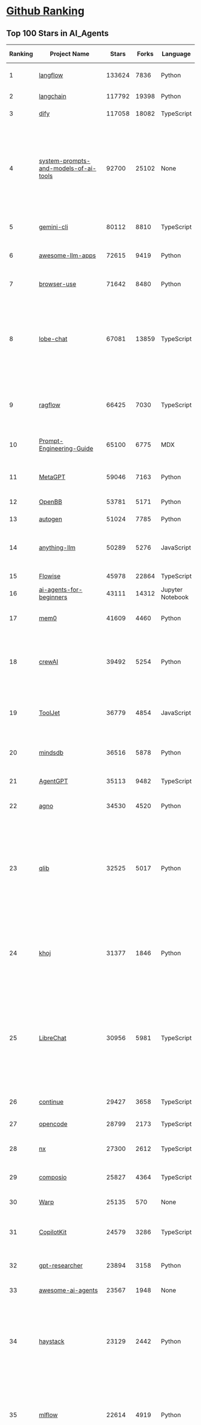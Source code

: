 [Github Ranking](../README.md)
==========

## Top 100 Stars in AI_Agents

| Ranking | Project Name | Stars | Forks | Language | Open Issues | Description | Last Commit |
| ------- | ------------ | ----- | ----- | -------- | ----------- | ----------- | ----------- |
| 1 | [langflow](https://github.com/langflow-ai/langflow) | 133624 | 7836 | Python | 379 | Langflow is a powerful tool for building and deploying AI-powered agents and workflows. | 2025-10-23T01:54:17Z |
| 2 | [langchain](https://github.com/langchain-ai/langchain) | 117792 | 19398 | Python | 160 | 🦜🔗 Build context-aware reasoning applications | 2025-10-22T21:01:33Z |
| 3 | [dify](https://github.com/langgenius/dify) | 117058 | 18082 | TypeScript | 471 | Production-ready platform for agentic workflow development. | 2025-10-23T03:34:00Z |
| 4 | [system-prompts-and-models-of-ai-tools](https://github.com/x1xhlol/system-prompts-and-models-of-ai-tools) | 92700 | 25102 | None | 58 | FULL Augment Code, Claude Code, Cluely, CodeBuddy, Comet, Cursor, Devin AI, Junie, Kiro, Leap.new, Lovable, Manus Agent Tools, NotionAI, Orchids.app, Perplexity, Poke, Qoder, Replit, Same.dev, Trae, Traycer AI, VSCode Agent, Warp.dev, Windsurf, Xcode, Z.ai Code, dia & v0. (And other Open Sourced) System Prompts, Internal Tools & AI Models | 2025-10-19T18:44:24Z |
| 5 | [gemini-cli](https://github.com/google-gemini/gemini-cli) | 80112 | 8810 | TypeScript | 2079 | An open-source AI agent that brings the power of Gemini directly into your terminal. | 2025-10-23T03:12:04Z |
| 6 | [awesome-llm-apps](https://github.com/Shubhamsaboo/awesome-llm-apps) | 72615 | 9419 | Python | 4 | Collection of awesome LLM apps with AI Agents and RAG using OpenAI, Anthropic, Gemini and opensource models. | 2025-10-19T17:51:53Z |
| 7 | [browser-use](https://github.com/browser-use/browser-use) | 71642 | 8480 | Python | 137 | 🌐 Make websites accessible for AI agents. Automate tasks online with ease. | 2025-10-23T02:22:07Z |
| 8 | [lobe-chat](https://github.com/lobehub/lobe-chat) | 67081 | 13859 | TypeScript | 885 | 🤯 Lobe Chat - an open-source, modern design AI chat framework. Supports multiple AI providers (OpenAI / Claude 4 / Gemini / DeepSeek / Ollama / Qwen), Knowledge Base (file upload / RAG ), one click install MCP Marketplace and Artifacts / Thinking. One-click FREE deployment of your private AI Agent application. | 2025-10-23T03:39:00Z |
| 9 | [ragflow](https://github.com/infiniflow/ragflow) | 66425 | 7030 | TypeScript | 2924 | RAGFlow is a leading open-source Retrieval-Augmented Generation (RAG) engine that fuses cutting-edge RAG with Agent capabilities to create a superior context layer for LLMs | 2025-10-23T03:13:21Z |
| 10 | [Prompt-Engineering-Guide](https://github.com/dair-ai/Prompt-Engineering-Guide) | 65100 | 6775 | MDX | 153 | 🐙 Guides, papers, lessons, notebooks and resources for prompt engineering, context engineering, RAG, and AI Agents. | 2025-10-16T15:44:13Z |
| 11 | [MetaGPT](https://github.com/FoundationAgents/MetaGPT) | 59046 | 7163 | Python | 10 | 🌟 The Multi-Agent Framework: First AI Software Company, Towards Natural Language Programming | 2025-10-04T05:57:57Z |
| 12 | [OpenBB](https://github.com/OpenBB-finance/OpenBB) | 53781 | 5171 | Python | 32 | Financial data platform for analysts, quants and AI agents. | 2025-10-22T18:39:32Z |
| 13 | [autogen](https://github.com/microsoft/autogen) | 51024 | 7785 | Python | 406 | A programming framework for agentic AI | 2025-10-08T04:58:17Z |
| 14 | [anything-llm](https://github.com/Mintplex-Labs/anything-llm) | 50289 | 5276 | JavaScript | 264 | The all-in-one Desktop & Docker AI application with built-in RAG, AI agents, No-code agent builder, MCP compatibility,  and more. | 2025-10-23T01:03:20Z |
| 15 | [Flowise](https://github.com/FlowiseAI/Flowise) | 45978 | 22864 | TypeScript | 607 | Build AI Agents, Visually | 2025-10-22T08:11:05Z |
| 16 | [ai-agents-for-beginners](https://github.com/microsoft/ai-agents-for-beginners) | 43111 | 14312 | Jupyter Notebook | 7 | 12 Lessons to Get Started Building AI Agents | 2025-10-20T09:23:53Z |
| 17 | [mem0](https://github.com/mem0ai/mem0) | 41609 | 4460 | Python | 289 | Universal memory layer for AI Agents; Announcing OpenMemory MCP - local and secure memory management. | 2025-10-22T17:30:45Z |
| 18 | [crewAI](https://github.com/crewAIInc/crewAI) | 39492 | 5254 | Python | 40 | Framework for orchestrating role-playing, autonomous AI agents. By fostering collaborative intelligence, CrewAI empowers agents to work together seamlessly, tackling complex tasks. | 2025-10-23T03:13:15Z |
| 19 | [ToolJet](https://github.com/ToolJet/ToolJet) | 36779 | 4854 | JavaScript | 644 | ToolJet is the open-source foundation of ToolJet AI - the AI-native platform for building internal tools, dashboard, business applications, workflows and AI agents 🚀 | 2025-10-22T21:25:25Z |
| 20 | [mindsdb](https://github.com/mindsdb/mindsdb) | 36516 | 5878 | Python | 55 | AI Analytics and Knowledge Engine for RAG over large-scale, heterogeneous data. - The only MCP Server you'll ever need | 2025-10-22T22:46:17Z |
| 21 | [AgentGPT](https://github.com/reworkd/AgentGPT) | 35113 | 9482 | TypeScript | 130 | 🤖 Assemble, configure, and deploy autonomous AI Agents in your browser. | 2025-04-29T01:19:32Z |
| 22 | [agno](https://github.com/agno-agi/agno) | 34530 | 4520 | Python | 126 | Multi-agent framework, runtime and control plane. Built for speed, privacy, and scale. | 2025-10-22T23:14:01Z |
| 23 | [qlib](https://github.com/microsoft/qlib) | 32525 | 5017 | Python | 257 | Qlib is an AI-oriented Quant investment platform that aims to use AI tech to empower Quant Research, from exploring ideas to implementing productions. Qlib supports diverse ML modeling paradigms, including supervised learning, market dynamics modeling, and RL, and is now equipped with https://github.com/microsoft/RD-Agent to automate R&D process. | 2025-10-17T05:22:09Z |
| 24 | [khoj](https://github.com/khoj-ai/khoj) | 31377 | 1846 | Python | 75 | Your AI second brain. Self-hostable. Get answers from the web or your docs. Build custom agents, schedule automations, do deep research. Turn any online or local LLM into your personal, autonomous AI (gpt, claude, gemini, llama, qwen, mistral). Get started - free. | 2025-09-16T09:17:58Z |
| 25 | [LibreChat](https://github.com/danny-avila/LibreChat) | 30956 | 5981 | TypeScript | 207 | Enhanced ChatGPT Clone: Features Agents, MCP, DeepSeek, Anthropic, AWS, OpenAI, Responses API, Azure, Groq, o1, GPT-5, Mistral, OpenRouter, Vertex AI, Gemini, Artifacts, AI model switching, message search, Code Interpreter, langchain, DALL-E-3, OpenAPI Actions, Functions, Secure Multi-User Auth, Presets, open-source for self-hosting. Active. | 2025-10-22T20:39:23Z |
| 26 | [continue](https://github.com/continuedev/continue) | 29427 | 3658 | TypeScript | 626 | ⏩ Ship faster with Continuous AI. Build and run custom agents across your IDE, terminal, and CI | 2025-10-23T03:38:20Z |
| 27 | [opencode](https://github.com/sst/opencode) | 28799 | 2173 | TypeScript | 906 | The AI coding agent built for the terminal. | 2025-10-22T23:31:41Z |
| 28 | [nx](https://github.com/nrwl/nx) | 27300 | 2612 | TypeScript | 633 | Get to green PRs in half the time. Nx optimizes your builds, scales your CI, and fixes failed PRs. Built for developers and AI agents. | 2025-10-22T23:06:00Z |
| 29 | [composio](https://github.com/ComposioHQ/composio) | 25827 | 4364 | TypeScript | 27 | Composio equips your AI agents & LLMs with 100+ high-quality integrations via function calling | 2025-10-22T13:29:44Z |
| 30 | [Warp](https://github.com/warpdotdev/Warp) | 25135 | 570 | None | 3774 | Warp is the agentic development environment, built for coding with multiple AI agents. | 2025-10-07T19:15:31Z |
| 31 | [CopilotKit](https://github.com/CopilotKit/CopilotKit) | 24579 | 3286 | TypeScript | 313 | React UI + elegant infrastructure for AI Copilots, AI chatbots, and in-app AI agents. The Agentic last-mile 🪁 | 2025-10-22T20:52:22Z |
| 32 | [gpt-researcher](https://github.com/assafelovic/gpt-researcher) | 23894 | 3158 | Python | 126 | An LLM agent that conducts deep research (local and web) on any given topic and generates a long report with citations. | 2025-10-16T18:30:02Z |
| 33 | [awesome-ai-agents](https://github.com/e2b-dev/awesome-ai-agents) | 23567 | 1948 | None | 29 | A list of AI autonomous agents | 2025-02-26T10:04:45Z |
| 34 | [haystack](https://github.com/deepset-ai/haystack) | 23129 | 2442 | Python | 115 | AI orchestration framework to build customizable, production-ready LLM applications. Connect components (models, vector DBs, file converters) to pipelines or agents that can interact with your data. With advanced retrieval methods, it's best suited for building RAG, question answering, semantic search or conversational agent chatbots. | 2025-10-22T18:00:20Z |
| 35 | [mlflow](https://github.com/mlflow/mlflow) | 22614 | 4919 | Python | 1548 | The open source developer platform to build AI/LLM applications and models with confidence. Enhance your AI applications with end-to-end tracking, observability, and evaluations, all in one integrated platform. | 2025-10-23T03:34:07Z |
| 36 | [agenticSeek](https://github.com/Fosowl/agenticSeek) | 22225 | 2373 | Python | 29 | Fully Local Manus AI. No APIs, No $200 monthly bills. Enjoy an autonomous agent that thinks, browses the web, and code for the sole cost of electricity. 🔔 Official updates only via twitter @Martin993886460 (Beware of fake account) | 2025-09-14T18:15:49Z |
| 37 | [goose](https://github.com/block/goose) | 20451 | 1864 | Rust | 216 | an open source, extensible AI agent that goes beyond code suggestions - install, execute, edit, and test with any LLM | 2025-10-23T03:21:32Z |
| 38 | [graphiti](https://github.com/getzep/graphiti) | 19304 | 1805 | Python | 126 | Build Real-Time Knowledge Graphs for AI Agents | 2025-10-22T09:52:17Z |
| 39 | [UI-TARS-desktop](https://github.com/bytedance/UI-TARS-desktop) | 19263 | 1822 | TypeScript | 265 | The Open-Source Multimodal AI Agent Stack: Connecting Cutting-Edge AI Models and Agent Infra | 2025-10-16T06:04:47Z |
| 40 | [letta](https://github.com/letta-ai/letta) | 18882 | 1959 | Python | 28 | Letta is the platform for building stateful agents: open AI with advanced memory that can learn and self-improve over time. | 2025-10-20T22:58:45Z |
| 41 | [activepieces](https://github.com/activepieces/activepieces) | 18822 | 2833 | TypeScript | 313 | AI Agents & MCPs & AI Workflow Automation • (~400 MCP servers for AI agents) • AI Automation / AI Agent with MCPs • AI Workflows & AI Agents • MCPs for AI Agents | 2025-10-22T23:27:18Z |
| 42 | [ai-engineering-hub](https://github.com/patchy631/ai-engineering-hub) | 18720 | 3161 | Jupyter Notebook | 30 | In-depth tutorials on LLMs, RAGs and real-world AI agent applications. | 2025-10-19T11:34:04Z |
| 43 | [ai](https://github.com/vercel/ai) | 18705 | 3139 | TypeScript | 760 | The AI Toolkit for TypeScript. From the creators of Next.js, the AI SDK is a free open-source library for building AI-powered applications and agents  | 2025-10-22T23:53:07Z |
| 44 | [stagehand](https://github.com/browserbase/stagehand) | 18606 | 1188 | TypeScript | 81 | The AI Browser Automation Framework | 2025-10-22T22:13:08Z |
| 45 | [suna](https://github.com/kortix-ai/suna) | 18399 | 3129 | TypeScript | 186 | Kortix – build, manage and train AI Agents. Fully Open Source. | 2025-10-22T21:13:29Z |
| 46 | [coze-studio](https://github.com/coze-dev/coze-studio) | 18072 | 2506 | TypeScript | 351 | An AI agent development platform with all-in-one visual tools, simplifying agent creation, debugging, and deployment like never before. Coze your way to AI Agent creation. | 2025-10-23T03:33:41Z |
| 47 | [agentic](https://github.com/transitive-bullshit/agentic) | 18015 | 2246 | TypeScript | 14 | Your API ⇒ Paid MCP. Instantly. | 2025-10-09T09:11:38Z |
| 48 | [deep-research](https://github.com/dzhng/deep-research) | 17949 | 1852 | TypeScript | 67 | An AI-powered research assistant that performs iterative, deep research on any topic by combining search engines, web scraping, and large language models.  The goal of this repo is to provide the simplest implementation of a deep research agent - e.g. an agent that can refine its research direction overtime and deep dive into a topic. | 2025-09-08T16:22:24Z |
| 49 | [mastra](https://github.com/mastra-ai/mastra) | 17681 | 1212 | TypeScript | 278 | The TypeScript AI agent framework. ⚡ Assistants, RAG, observability. Supports any LLM: GPT-4, Claude, Gemini, Llama. | 2025-10-23T01:40:34Z |
| 50 | [SWE-agent](https://github.com/SWE-agent/SWE-agent) | 17626 | 1853 | Python | 49 | SWE-agent takes a GitHub issue and tries to automatically fix it, using your LM of choice. It can also be employed for offensive cybersecurity or competitive coding challenges. [NeurIPS 2024]  | 2025-10-20T23:21:07Z |
| 51 | [DB-GPT](https://github.com/eosphoros-ai/DB-GPT) | 17501 | 2442 | Python | 427 | AI Native Data App Development framework with AWEL(Agentic Workflow Expression Language) and Agents | 2025-10-22T08:48:35Z |
| 52 | [GenAI_Agents](https://github.com/NirDiamant/GenAI_Agents) | 17381 | 2821 | Jupyter Notebook | 3 | This repository provides tutorials and implementations for various Generative AI Agent techniques, from basic to advanced. It serves as a comprehensive guide for building intelligent, interactive AI systems. | 2025-10-08T16:42:52Z |
| 53 | [DocsGPT](https://github.com/arc53/DocsGPT) | 17272 | 1904 | Python | 29 | Private AI platform for agents, assistants and enterprise search. Built-in Agent Builder, Deep research, Document analysis, Multi-model support, and API connectivity for agents. | 2025-10-22T16:07:21Z |
| 54 | [sim](https://github.com/simstudioai/sim) | 17181 | 2250 | TypeScript | 70 | Open-source platform to build and deploy AI agent workflows. | 2025-10-23T00:37:42Z |
| 55 | [eliza](https://github.com/elizaOS/eliza) | 17020 | 5350 | TypeScript | 72 | Autonomous agents for everyone | 2025-10-22T13:51:04Z |
| 56 | [SuperAGI](https://github.com/TransformerOptimus/SuperAGI) | 16797 | 2099 | Python | 147 | <⚡️> SuperAGI - A dev-first open source autonomous AI agent framework. Enabling developers to build, manage & run useful autonomous agents quickly and reliably. | 2025-01-22T22:14:07Z |
| 57 | [openai-agents-python](https://github.com/openai/openai-agents-python) | 16760 | 2749 | Python | 143 | A lightweight, powerful framework for multi-agent workflows | 2025-10-23T03:33:30Z |
| 58 | [ai-pdf-chatbot-langchain](https://github.com/mayooear/ai-pdf-chatbot-langchain) | 16082 | 3204 | TypeScript | 3 | AI PDF chatbot agent built with LangChain & LangGraph  | 2025-02-20T18:19:58Z |
| 59 | [RagaAI-Catalyst](https://github.com/raga-ai-hub/RagaAI-Catalyst) | 16029 | 3711 | Python | 10 | Python SDK for Agent AI Observability, Monitoring and Evaluation Framework. Includes features like agent, llm and tools tracing, debugging multi-agentic system, self-hosted dashboard and advanced analytics with timeline and execution graph view  | 2025-10-22T19:57:43Z |
| 60 | [screenpipe](https://github.com/mediar-ai/screenpipe) | 15803 | 1231 | TypeScript | 192 | AI app store powered by 24/7 desktop history.  open source \| 100% local \| dev friendly \| 24/7 screen, mic recording | 2025-09-01T20:21:42Z |
| 61 | [12-factor-agents](https://github.com/humanlayer/12-factor-agents) | 15696 | 1185 | TypeScript | 10 | What are the principles we can use to build LLM-powered software that is actually good enough to put in the hands of production customers? | 2025-09-21T14:37:40Z |
| 62 | [web-ui](https://github.com/browser-use/web-ui) | 15057 | 2606 | Python | 249 | 🖥️ Run AI Agent in your browser. | 2025-08-31T14:16:34Z |
| 63 | [dagger](https://github.com/dagger/dagger) | 14849 | 809 | Go | 756 | An open-source runtime for composable workflows. Great for AI agents and CI/CD. | 2025-10-23T02:30:13Z |
| 64 | [serena](https://github.com/oraios/serena) | 14695 | 979 | Python | 66 | A powerful coding agent toolkit providing semantic retrieval and editing capabilities (MCP server & other integrations) | 2025-10-21T22:37:12Z |
| 65 | [camel](https://github.com/camel-ai/camel) | 14589 | 1598 | Python | 390 | 🐫 CAMEL: The first and the best multi-agent framework. Finding the Scaling Law of Agents. https://www.camel-ai.org | 2025-10-22T22:12:55Z |
| 66 | [plandex](https://github.com/plandex-ai/plandex) | 14554 | 1028 | Go | 27 | Open source AI coding agent. Designed for large projects and real world tasks. | 2025-10-03T21:49:58Z |
| 67 | [500-AI-Agents-Projects](https://github.com/ashishpatel26/500-AI-Agents-Projects) | 14551 | 2655 | None | 2 | The 500 AI Agents Projects is a curated collection of AI agent use cases across various industries. It showcases practical applications and provides links to open-source projects for implementation, illustrating how AI agents are transforming sectors such as healthcare, finance, education, retail, and more. | 2025-10-11T05:27:05Z |
| 68 | [botpress](https://github.com/botpress/botpress) | 14296 | 2194 | TypeScript | 20 | The open-source hub to build & deploy GPT/LLM Agents ⚡️ | 2025-10-22T22:18:46Z |
| 69 | [crush](https://github.com/charmbracelet/crush) | 14154 | 752 | Go | 202 | The glamourous AI coding agent for your favourite terminal 💘 | 2025-10-23T00:55:10Z |
| 70 | [adk-python](https://github.com/google/adk-python) | 13899 | 2075 | Python | 515 | An open-source, code-first Python toolkit for building, evaluating, and deploying sophisticated AI agents with flexibility and control. | 2025-10-23T03:36:33Z |
| 71 | [LangBot](https://github.com/langbot-app/LangBot) | 13809 | 1122 | Python | 133 | 🤩 Easy-to-use global IM bot platform designed for LLM era / 简单易用的大模型即时通信机器人开发平台 ⚡️ Bots for QQ / QQ频道 / Discord / LINE / WeChat(微信, 企业微信)/ Telegram / 飞书 / 钉钉 / Slack 🧩 Integrated with ChatGPT(GPT), DeepSeek, Dify, n8n, Langflow, Coze, Claude, Google Gemini, xAI, PPIO, Ollama, 阿里云百炼, SiliconFlow, Qwen, Moonshot, MCP etc. LLM & Agent & RAG | 2025-10-22T13:37:58Z |
| 72 | [pydantic-ai](https://github.com/pydantic/pydantic-ai) | 13005 | 1319 | Python | 283 | GenAI Agent Framework, the Pydantic way | 2025-10-22T23:56:50Z |
| 73 | [trigger.dev](https://github.com/triggerdotdev/trigger.dev) | 12640 | 861 | TypeScript | 113 | Trigger.dev – build and deploy fully‑managed AI agents and workflows | 2025-10-22T17:26:36Z |
| 74 | [agent-zero](https://github.com/agent0ai/agent-zero) | 12087 | 2360 | Python | 145 | Agent Zero AI framework | 2025-10-16T07:28:52Z |
| 75 | [generative-ai](https://github.com/GoogleCloudPlatform/generative-ai) | 11825 | 3440 | Jupyter Notebook | 46 | Sample code and notebooks for Generative AI on Google Cloud, with Gemini on Vertex AI | 2025-10-22T18:16:46Z |
| 76 | [CL4R1T4S](https://github.com/elder-plinius/CL4R1T4S) | 11415 | 2314 | None | 28 | LEAKED SYSTEM PROMPTS FOR CHATGPT, GEMINI, GROK, CLAUDE, PERPLEXITY, CURSOR, DEVIN, REPLIT, AND MORE! - AI SYSTEMS TRANSPARENCY FOR ALL! 👐 | 2025-10-21T18:28:43Z |
| 77 | [Figma-Context-MCP](https://github.com/GLips/Figma-Context-MCP) | 11335 | 912 | TypeScript | 16 | MCP server to provide Figma layout information to AI coding agents like Cursor | 2025-10-14T15:21:34Z |
| 78 | [ui](https://github.com/creativetimofficial/ui) | 11183 | 4855 | TypeScript | 10 | Open-source components, blocks, and AI agents designed to speed up your workflow. Import them seamlessly into your favorite tools through Registry and MCPs. | 2025-10-22T16:21:28Z |
| 79 | [cua](https://github.com/trycua/cua) | 10985 | 612 | Python | 61 | Open-source infrastructure for Computer-Use Agents. Sandboxes, SDKs, and benchmarks to train and evaluate AI agents that can control full desktops (macOS, Linux, Windows). | 2025-10-23T00:40:03Z |
| 80 | [analysis_claude_code](https://github.com/shareAI-lab/analysis_claude_code) | 10932 | 2886 | JavaScript | 0 | 本仓库包含对 Claude Code v1.0.33 进行逆向工程的完整研究和分析资料。包括对混淆源代码的深度技术分析、系统架构文档，以及重构 Claude      Code agent 系统的实现蓝图。主要发现包括实时 Steering 机制、多 Agent      架构、智能上下文管理和工具执行管道。该项目为理解现代 AI agent 系统设计和实现提供技术参考。 | 2025-07-19T13:16:33Z |
| 81 | [nanobrowser](https://github.com/nanobrowser/nanobrowser) | 10603 | 1066 | TypeScript | 35 | Open-Source Chrome extension for AI-powered web automation. Run multi-agent workflows using your own LLM API key. Alternative to OpenAI Operator. | 2025-10-07T04:11:30Z |
| 82 | [SurfSense](https://github.com/MODSetter/SurfSense) | 10032 | 784 | Python | 50 | Open Source Alternative to NotebookLM / Perplexity, connected to external sources such as Search Engines, Slack, Linear, Jira, ClickUp, Confluence, Notion, YouTube, GitHub, Discord and more. Join our discord: https://discord.gg/ejRNvftDp9 | 2025-10-23T02:50:28Z |
| 83 | [bisheng](https://github.com/dataelement/bisheng) | 9770 | 1599 | TypeScript | 97 | BISHENG is an open LLM devops platform for next generation Enterprise AI applications. Powerful and comprehensive features include: GenAI workflow, RAG, Agent, Unified model management, Evaluation, SFT, Dataset Management, Enterprise-level System Management, Observability and more. | 2025-10-22T13:36:22Z |
| 84 | [E2B](https://github.com/e2b-dev/E2B) | 9709 | 675 | MDX | 33 | Open-source, secure environment with real-world tools for enterprise-grade agents. | 2025-10-22T19:31:55Z |
| 85 | [motia](https://github.com/MotiaDev/motia) | 9576 | 745 | TypeScript | 37 | Multi-Language Backend Framework that unifies APIs, background jobs, workflows, and AI Agents into a single core primitive with built-in observability and state management. | 2025-10-22T18:23:25Z |
| 86 | [metaflow](https://github.com/Netflix/metaflow) | 9573 | 930 | Python | 263 | Build, Manage and Deploy AI/ML Systems | 2025-10-23T01:19:05Z |
| 87 | [opencode](https://github.com/opencode-ai/opencode) | 9439 | 786 | Go | 116 | A powerful AI coding agent. Built for the terminal. | 2025-09-18T02:54:28Z |
| 88 | [pr-agent](https://github.com/qodo-ai/pr-agent) | 9287 | 1135 | Python | 38 | 🚀 PR-Agent: An AI-Powered 🤖 Tool for Automated Pull Request Analysis, Feedback, Suggestions and More! 💻🔍 (For more advanced: check Qodo Merge) | 2025-10-22T05:55:47Z |
| 89 | [claude-flow](https://github.com/ruvnet/claude-flow) | 9181 | 1217 | JavaScript | 245 | 🌊 The leading agent orchestration platform for Claude. Deploy intelligent multi-agent swarms, coordinate autonomous workflows, and build conversational AI systems. Features    enterprise-grade architecture, distributed swarm intelligence, RAG integration, and native Claude Code support via MCP protocol. Ranked #1 in agent-based frameworks. | 2025-10-22T20:20:45Z |
| 90 | [bytebot](https://github.com/bytebot-ai/bytebot) | 9175 | 1111 | TypeScript | 41 | Bytebot is a self-hosted AI desktop agent that automates computer tasks through natural language commands, operating within a containerized Linux desktop environment. | 2025-09-12T19:35:46Z |
| 91 | [RD-Agent](https://github.com/microsoft/RD-Agent) | 8819 | 922 | Python | 56 | Research and development (R&D) is crucial for the enhancement of industrial productivity, especially in the AI era, where the core aspects of R&D are mainly focused on data and models. We are committed to automating these high-value generic R&D processes through R&D-Agent, which lets AI drive data-driven AI. 🔗https://aka.ms/RD-Agent-Tech-Report | 2025-10-22T09:37:34Z |
| 92 | [promptfoo](https://github.com/promptfoo/promptfoo) | 8790 | 739 | TypeScript | 172 | Test your prompts, agents, and RAGs. AI Red teaming, pentesting, and vulnerability scanning for LLMs. Compare performance of GPT, Claude, Gemini, Llama, and more. Simple declarative configs with command line and CI/CD integration. | 2025-10-23T02:39:33Z |
| 93 | [BlackFriday-GPTs-Prompts](https://github.com/friuns2/BlackFriday-GPTs-Prompts) | 8678 | 1300 | None | 149 | List of free GPTs that doesn't require plus subscription  | 2024-11-08T11:03:14Z |
| 94 | [aichat](https://github.com/sigoden/aichat) | 8392 | 539 | Rust | 8 | All-in-one LLM CLI tool featuring Shell Assistant, Chat-REPL, RAG, AI Tools & Agents, with access to OpenAI, Claude, Gemini, Ollama, Groq, and more. | 2025-10-10T03:07:46Z |
| 95 | [ten-framework](https://github.com/TEN-framework/ten-framework) | 8386 | 972 | C | 138 |  Open-source framework for conversational voice AI agents | 2025-10-23T03:00:06Z |
| 96 | [mcp-use](https://github.com/mcp-use/mcp-use) | 8025 | 940 | TypeScript | 29 | mcp-use is the easiest way to interact with mcp servers with custom agents | 2025-10-22T18:15:54Z |
| 97 | [agents](https://github.com/livekit/agents) | 7928 | 1395 | Python | 280 | A powerful framework for building realtime voice AI agents 🤖🎙️📹  | 2025-10-23T00:47:42Z |
| 98 | [magentic-ui](https://github.com/microsoft/magentic-ui) | 7863 | 811 | Python | 41 | A research prototype of a human-centered web agent | 2025-10-21T22:33:34Z |
| 99 | [cognee](https://github.com/topoteretes/cognee) | 7759 | 699 | Python | 17 | Memory for AI Agents in 6 lines of code | 2025-10-22T20:28:36Z |
| 100 | [mcp-agent](https://github.com/lastmile-ai/mcp-agent) | 7589 | 772 | Python | 77 | Build effective agents using Model Context Protocol and simple workflow patterns | 2025-10-23T03:06:20Z |

